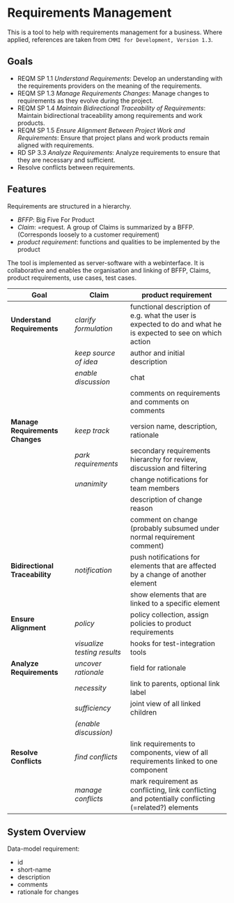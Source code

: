 
# Requirements Management

This is a tool to help with requirements management for a business.  Where applied, references are taken from `CMMI for Development, Version 1.3`.

## Goals

- REQM SP 1.1 *Understand Requirements*: Develop an understanding with the requirements providers on the meaning of the requirements.
- REQM SP 1.3 *Manage Requirements Changes*: Manage changes to requirements as they evolve during the project.
- REQM SP 1.4 *Maintain Bidirectional Traceability of Requirements*: Maintain bidirectional traceability among requirements and work products.
- REQM SP 1.5 *Ensure Alignment Between Project Work and Requirements*: Ensure that project plans and work products remain aligned with requirements.
- RD SP 3.3 *Analyze Requirements*: Analyze requirements to ensure that they are necessary and sufficient.
- Resolve conflicts between requirements.

## Features

Requirements are structured in a hierarchy.

- *BFFP*: Big Five For Product
- *Claim*: =request. A group of Claims is summarized by a BFFP. (Corresponds loosely to a customer requirement)
- *product requirement*: functions and qualities to be implemented by the product

The tool is implemented as server-software with a webinterface. It is collaborative and enables the organisation and linking of BFFP, Claims, product requirements, use cases, test cases.

|Goal|Claim|product requirement|
|-|-|-|
|**Understand Requirements**|*clarify formulation*|functional description of e.g. what the user is expected to do and what he is expected to see on which action
||*keep source of idea*|author and initial description
||*enable discussion*|chat
|||comments on requirements and comments on comments
|**Manage Requirements Changes**|*keep track*|version name, description, rationale
||*park requirements*|secondary requirements hierarchy for review, discussion and filtering
||*unanimity*|change notifications for team members
|||description of change reason
|||comment on change (probably subsumed under normal requirement comment)
|**Bidirectional Traceability**|*notification*|push notifications for elements that are affected by a change of another element
|||show elements that are linked to a specific element
|**Ensure Alignment**|*policy*|policy collection, assign policies to product requirements
||*visualize testing results*|hooks for test-integration tools
|**Analyze Requirements**|*uncover rationale*|field for rationale
||*necessity*|link to parents, optional link label
||*sufficiency*|joint view of all linked children
||*(enable discussion)*
|**Resolve Conflicts**|*find conflicts*|link requirements to components, view of all requirements linked to one component
||*manage conflicts*|mark requirement as conflicting, link conflicting and potentially conflicting (=related?) elements

## System Overview

Data-model requirement:

- id
- short-name
- description
- comments
- rationale for changes
